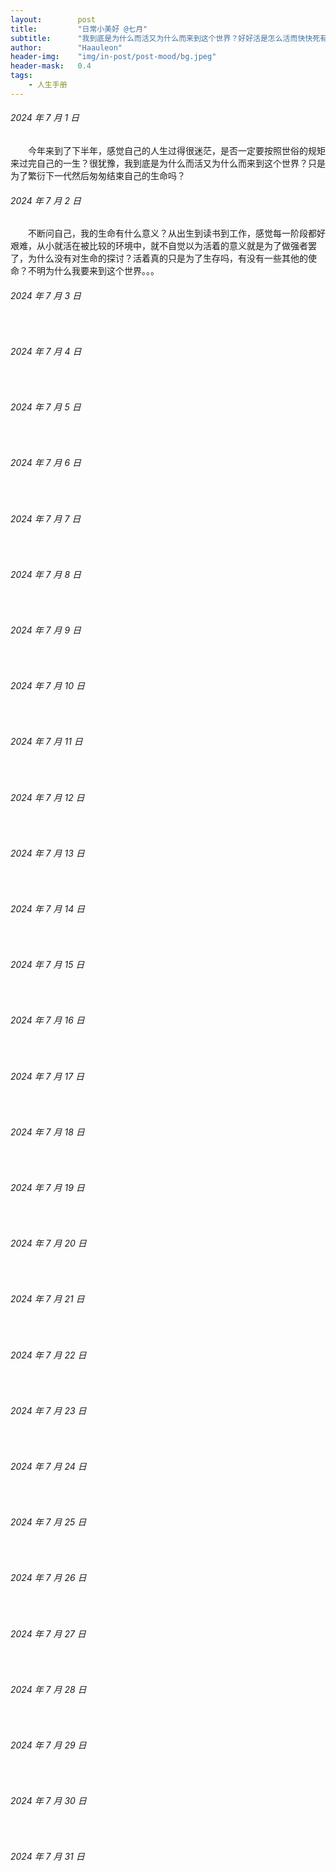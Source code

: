 ```yaml
---
layout:        post
title:         "日常小美好 @七月"
subtitle:      "我到底是为什么而活又为什么而来到这个世界？好好活是怎么活而快快死有什么条件？"
author:        "Haauleon"
header-img:    "img/in-post/post-mood/bg.jpeg"
header-mask:   0.4
tags:
    - 人生手册
---
```


###### 2024 年 7 月 1 日
&emsp;&emsp;今年来到了下半年，感觉自己的人生过得很迷茫，是否一定要按照世俗的规矩来过完自己的一生？很犹豫，我到底是为什么而活又为什么而来到这个世界？只是为了繁衍下一代然后匆匆结束自己的生命吗？

###### 2024 年 7 月 2 日
&emsp;&emsp;不断问自己，我的生命有什么意义？从出生到读书到工作，感觉每一阶段都好艰难，从小就活在被比较的环境中，就不自觉以为活着的意义就是为了做强者罢了，为什么没有对生命的探讨？活着真的只是为了生存吗，有没有一些其他的使命？不明为什么我要来到这个世界。。。

###### 2024 年 7 月 3 日
&emsp;&emsp;

###### 2024 年 7 月 4 日
&emsp;&emsp;

###### 2024 年 7 月 5 日
&emsp;&emsp;

###### 2024 年 7 月 6 日
&emsp;&emsp;

###### 2024 年 7 月 7 日
&emsp;&emsp;

###### 2024 年 7 月 8 日
&emsp;&emsp;

###### 2024 年 7 月 9 日
&emsp;&emsp;

###### 2024 年 7 月 10 日
&emsp;&emsp;

###### 2024 年 7 月 11 日
&emsp;&emsp;

###### 2024 年 7 月 12 日
&emsp;&emsp;

###### 2024 年 7 月 13 日
&emsp;&emsp;

###### 2024 年 7 月 14 日
&emsp;&emsp;

###### 2024 年 7 月 15 日
&emsp;&emsp;

###### 2024 年 7 月 16 日
&emsp;&emsp;

###### 2024 年 7 月 17 日
&emsp;&emsp;

###### 2024 年 7 月 18 日
&emsp;&emsp;

###### 2024 年 7 月 19 日
&emsp;&emsp;

###### 2024 年 7 月 20 日
&emsp;&emsp;

###### 2024 年 7 月 21 日
&emsp;&emsp;

###### 2024 年 7 月 22 日
&emsp;&emsp;

###### 2024 年 7 月 23 日
&emsp;&emsp;

###### 2024 年 7 月 24 日
&emsp;&emsp;

###### 2024 年 7 月 25 日
&emsp;&emsp;

###### 2024 年 7 月 26 日
&emsp;&emsp;

###### 2024 年 7 月 27 日
&emsp;&emsp;

###### 2024 年 7 月 28 日
&emsp;&emsp;

###### 2024 年 7 月 29 日
&emsp;&emsp;

###### 2024 年 7 月 30 日
&emsp;&emsp;

###### 2024 年 7 月 31 日
&emsp;&emsp;
